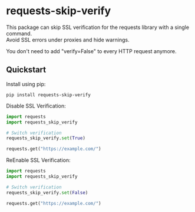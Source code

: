 # requests-skip-verify

This package can skip SSL verification for the requests library with a single command.  
Avoid SSL errors under proxies and hide warnings.

You don't need to add "verify=False" to every HTTP request anymore.

## Quickstart

Install using pip:

```
pip install requests-skip-verify
```

Disable SSL Verification:

```python
import requests
import requests_skip_verify

# Switch verification
requests_skip_verify.set(True)

requests.get("https://example.com/")
```

ReEnable SSL Verification:

```python
import requests
import requests_skip_verify

# Switch verification
requests_skip_verify.set(False)

requests.get("https://example.com/")
```
